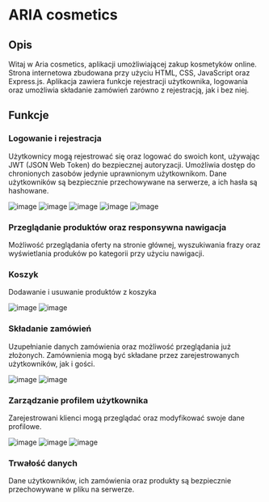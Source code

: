 <h1>ARIA cosmetics</h1>
<h2>Opis</h2>
<p>Witaj w Aria cosmetics, aplikacji umożliwiającej zakup kosmetyków online. 
  Strona internetowa zbudowana przy użyciu HTML, CSS, JavaScript oraz Express.js. 
  Aplikacja zawiera funkcje rejestracji użytkownika, logowania oraz umożliwia składanie zamówień zarówno z rejestracją, jak i bez niej. 
</p>
<h2>Funkcje</h2>
<h3>Logowanie i rejestracja</h3>
<p>
  Użytkownicy mogą rejestrować się oraz logować do swoich kont, używając JWT (JSON Web Token) do bezpiecznej autoryzacji. Umożliwia dostęp do chronionych zasobów jedynie uprawnionym użytkownikom.
  Dane użytkowników są bezpiecznie przechowywane na serwerze, a ich hasła są hashowane.
  
  ![image](https://github.com/MariaBrodowska/cosmetics-store/tree/master/assets/log1.png)
  ![image](https://github.com/MariaBrodowska/cosmetics-store/tree/master/assets/log2.png)
  ![image](https://github.com/MariaBrodowska/cosmetics-store/tree/master/assets/log3.png)
  ![image](https://github.com/MariaBrodowska/cosmetics-store/tree/master/assets/log4.png)
  ![image](https://github.com/MariaBrodowska/cosmetics-store/tree/master/assets/log5.png)
  
</p>
<h3>Przeglądanie produktów oraz responsywna nawigacja</h3>
<p>
  Możliwość przeglądania oferty na stronie głównej, wyszukiwania frazy oraz wyświetlania produków po kategorii przy użyciu nawigacji.
  
</p>
<h3>Koszyk</h3>
<p>Dodawanie i usuwanie produktów z koszyka
  
![image](https://github.com/MariaBrodowska/cosmetics-store/tree/master/assets/kosz1.png)
![image](https://github.com/MariaBrodowska/cosmetics-store/tree/master/assets/kosz2.png)
</p>
<h3>Składanie zamówień</h3>
<p>
  Uzupełnianie danych zamówienia oraz możliwość przeglądania już złożonych. Zamównienia mogą być składane przez zarejestrowanych użytkowników, jak i gości.
  
  ![image](https://github.com/MariaBrodowska/cosmetics-store/tree/master/assets/zam1.png)
  ![image](https://github.com/MariaBrodowska/cosmetics-store/tree/master/assets/zam2.png)
</p>
<h3>Zarządzanie profilem użytkownika</h3>
<p>
  Zarejestrowani klienci mogą przeglądać oraz modyfikować swoje dane profilowe.
  
  ![image](https://github.com/MariaBrodowska/cosmetics-store/tree/master/assets/uzy1.png)
  ![image](https://github.com/MariaBrodowska/cosmetics-store/tree/master/assets/uzy2.png)
  ![image](https://github.com/MariaBrodowska/cosmetics-store/tree/master/assets/uzy3.png)
</p>
<h3>Trwałość danych</h3>
<p>
  Dane użytkowników, ich zamówienia oraz produkty są bezpiecznie przechowywane w pliku na serwerze.
</p>
